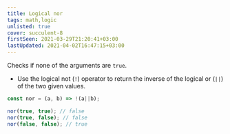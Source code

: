 ```yaml
---
title: Logical nor
tags: math,logic
unlisted: true
cover: succulent-8
firstSeen: 2021-03-29T21:20:41+03:00
lastUpdated: 2021-04-02T16:47:15+03:00
---
```


Checks if none of the arguments are `true`.

- Use the logical not (`!`) operator to return the inverse of the logical or (`||`) of the two given values.

```js
const nor = (a, b) => !(a||b);
```

```js
nor(true, true); // false
nor(true, false); // false
nor(false, false); // true
```
